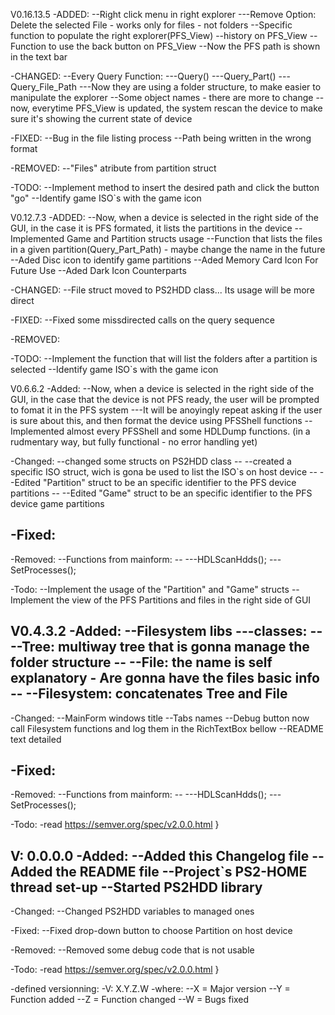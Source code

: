 V0.16.13.5
-ADDED:
 --Right click menu in right explorer
 ---Remove Option: Delete the selected File - works only for files - not folders
 --Specific function to populate the right explorer(PFS_View)
 --history on PFS_View
 --Function to use the back button on PFS_View
 --Now the PFS path is shown in the text bar

-CHANGED:
 --Every Query Function:
 ---Query()
 ---Query_Part()
 ---Query_File_Path
 ---Now they are using a folder structure, to make easier to manipulate the explorer
 --Some object names - there are more to change
 --now, everytime PFS_View is updated, the system rescan the device to make sure it's showing the current state of device

-FIXED:
 --Bug in the file listing process
 --Path being written in the wrong format


-REMOVED:
 --"Files" atribute from partition struct

-TODO:
 --Implement method to insert the desired path and click the button "go"
 --Identify game ISO`s with the game icon


V0.12.7.3
-ADDED:
 --Now, when a device is selected in the right side of the GUI, in the case it is PFS formated, it lists the partitions in the device
 --Implemented Game and Partition structs usage
 --Function that lists the files in a given partition(Query_Part_Path) - maybe change the name in the future
 --Aded Disc icon to identify game partitions
 --Aded Memory Card Icon For Future Use
 --Aded Dark Icon Counterparts

-CHANGED:
 --File struct moved to PS2HDD class... Its usage will be more direct

-FIXED:
 --Fixed some missdirected calls on the query sequence

-REMOVED:

-TODO:
 --Implement the function that will list the folders after a partition is selected
 --Identify game ISO`s with the game icon


V0.6.6.2
-Added:
 --Now, when a device is selected in the right side of the GUI, in the case that the device is not PFS ready, the user will be prompted to fomat it in the PFS system
 ---It will be anoyingly repeat asking if the user is sure about this, and then format the device using PFSShell functions
 --Implemented almost every PFSShell and some HDLDump functions. (in a rudmentary way, but fully functional - no error handling yet)

-Changed:
 --changed some structs on PS2HDD class
 -- --created a specific ISO struct, wich is gona be used to list the ISO`s on host device
 -- --Edited "Partition" struct to be an specific identifier to the PFS device partitions
 -- --Edited "Game" struct to be an specific identifier to the PFS device game partitions

-Fixed:
 --

-Removed:
 --Functions from mainform: --
 ---HDLScanHdds();
 ---SetProcesses();

-Todo:
 --Implement the usage of the "Partition" and "Game" structs
 --Implement the view of the PFS Partitions and files in the right side of GUI

V0.4.3.2
-Added:
 --Filesystem libs
 ---classes:
 -- --Tree: multiway tree that is gonna manage the folder structure
 -- --File: the name is self explanatory - Are gonna have the files basic info
 -- --Filesystem: concatenates Tree and File
-
-Changed:
 --MainForm windows title
 --Tabs names
 --Debug button now call Filesystem functions and log them in the RichTextBox bellow
 --README text detailed

-Fixed:
 --

-Removed:
 --Functions from mainform: --
 ---HDLScanHdds();
 ---SetProcesses();

-Todo:
-read https://semver.org/spec/v2.0.0.html }

V: 0.0.0.0
-Added:
 --Added this Changelog file
 --Added the README file
 --Project`s PS2-HOME thread set-up
 --Started PS2HDD library
-
-Changed:
 --Changed PS2HDD variables to managed ones

-Fixed:
 --Fixed drop-down button to choose Partition on host device

-Removed:
 --Removed some debug code that is not usable

-Todo:
-read https://semver.org/spec/v2.0.0.html 
}

-defined versionning:
-V: X.Y.Z.W
-where:
 --X = Major version
 --Y = Function added
 --Z = Function changed
 --W = Bugs fixed

